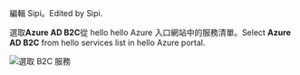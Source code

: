 <span data-ttu-id="d6f51-101">編輯 Sipi。</span><span class="sxs-lookup"><span data-stu-id="d6f51-101">Edited by Sipi.</span></span>

<span data-ttu-id="d6f51-102">選取**Azure AD B2C**從 hello hello Azure 入口網站中的服務清單。</span><span class="sxs-lookup"><span data-stu-id="d6f51-102">Select **Azure AD B2C** from hello services list in hello Azure portal.</span></span>

![選取 B2C 服務](media/active-directory-b2c-find-service-settings/select-b2c-service.png)
